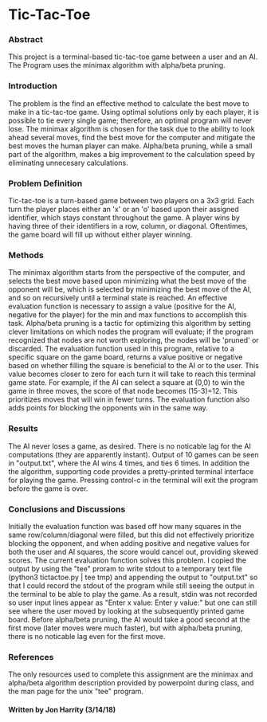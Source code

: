 # Tic-Tac-Toe


### Abstract

This project is a terminal-based tic-tac-toe game between a user and an AI. The Program uses the minimax algorithm with alpha/beta pruning. 


### Introduction

The problem is the find an effective method to calculate the best move to make in a tic-tac-toe game. Using optimal solutions only by each player, it is possible to tie every single game; therefore, an optimal program will never lose. The minimax algorithm is chosen for the task due to the ability to look ahead several moves, find the best move for the computer and mitigate the best moves the human player can make. Alpha/beta pruning, while a small part of the algorithm, makes a big improvement to the calculation speed by eliminating unnecesary calculations. 


### Problem Definition

Tic-tac-toe is a turn-based game between two players on a 3x3 grid. Each turn the player places either an 'x' or an 'o' based upon their assigned identifier, which stays constant throughout the game. A player wins by having three of their identifiers in a row, column, or diagonal. Oftentimes, the game board will fill up without either player winning.


### Methods

The minimax algorithm starts from the perspective of the computer, and selects the best move based upon minimizing what the best move of the opponent will be, which is selected by minimizing the best move of the AI, and so on recursively until a terminal state is reached. An effective evaluation function is necessary to assign a value (positive for the AI, negative for the player) for the min and max functions to accomplish this task. Alpha/beta pruning is a tactic for optimizing this algorithm by setting clever limitations on which nodes the program will evaluate; if the program recognized that nodes are not worth exploring, the nodes will be 'pruned' or discarded.
The evaluation function used in this program, relative to a specific square on the game board, returns a value positive or negative based on whether filling the square is beneficial to the AI or to the user. This value becomes closer to zero for each turn it will take to reach this terminal game state. For example, if the AI can select a square at (0,0) to win the game in three moves, the score of that node becomes (15-3)=12. This prioritizes moves that will win in fewer turns. The evaluation function also adds points for blocking the opponents win in the same way.


### Results

The AI never loses a game, as desired. There is no noticable lag for the AI computations (they are apparently instant). Output of 10 games can be seen in "output.txt", where the AI wins 4 times, and ties 6 times. In addition the the algorithm, supporting code provides a pretty-printed terminal interface for playing the game. Pressing control-c in the terminal will exit the program before the game is over.


### Conclusions and Discussions

Initially the evaluation function was based off how many squares in the same row/column/diagonal were filled, but this did not effectively prioritize blocking the opponent, and when adding positive and negative values for both the user and AI squares, the score would cancel out, providing skewed scores. The current evaluation function solves this problem. 
I copied the output by using the "tee" proram to write stdout to a temporary text file (python3 tictactoe.py | tee tmp) and appending the output to "output.txt" so that I could record the stdout of the program while still seeing the output in the terminal to be able to play the game. As a result, stdin was not recorded so user input lines appear as "Enter x value: Enter y value:" but one can still see where the user moved by looking at the subsequently printed game board. 
Before alpha/beta pruning, the AI would take a good second at the first move (later moves were much faster), but with alpha/beta pruning, there is no noticable lag even for the first move.


### References

The only resources used to complete this assignment are the minimax and alpha/beta algorithm description provided by powerpoint during class, and the man page for the unix "tee" program.


#### Written by Jon Harrity (3/14/18)
 
